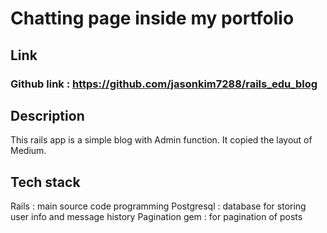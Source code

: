 # Chatting page inside my portfolio

## Link
### Github link : https://github.com/jasonkim7288/rails_edu_blog

## Description
This rails app is a simple blog with Admin function. It copied the layout of Medium.

## Tech stack
Rails : main source code programming
Postgresql : database for storing user info and message history
Pagination gem : for pagination of posts
